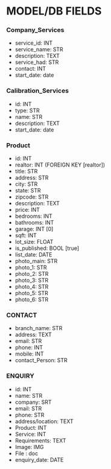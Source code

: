# MODEL/DB FIELDS

### Company_Services
- service_id: INT
- service_name: STR
- description: TEXT
- service_had: STR
- contact: INT
- start_date: date

### Calibration_Services
- id: INT
- type: STR
- name: STR
- description: TEXT
- start_date: date


### Product
- id: INT
- realtor: INT (FOREIGN KEY [realtor])
- title: STR
- address: STR
- city: STR
- state: STR
- zipcode: STR
- description: TEXT
- price: INT
- bedrooms: INT
- bathrooms: INT
- garage: INT [0]
- sqft: INT
- lot_size: FLOAT
- is_published: BOOL [true]
- list_date: DATE
- photo_main: STR
- photo_1: STR
- photo_2: STR
- photo_3: STR
- photo_4: STR
- photo_5: STR
- photo_6: STR


### CONTACT
- branch_name: STR
- address: TEXT
- email: STR
- phone: INT
- mobile: INT
- contact_Person: STR

### ENQUIRY
- id: INT
- name: STR
- company: SRT
- email: STR
- phone: STR
- address/location: TEXT
- Product: INT
- Service: INT
- Requirements: TEXT
- Image: IMG
- File : doc
- enquiry_date: DATE